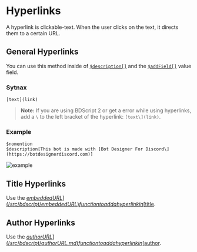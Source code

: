 # Hyperlinks
A hyperlink is clickable-text. When the user clicks on the text, it directs them to a certain URL.

## General Hyperlinks
You can use this method inside of [`$description[]`](/src/bdscript/description.md) and the [`$addField[]`](/src/bdscript/addField.md) value field.

### Sytnax
```
[text](link)
```
> **Note:** If you are using BDScript 2 or get a error while using hyperlinks, add a `\` to the left bracket of the hyperlink: `[text\](link)`.

### Example
```
$nomention
$description[This bot is made with [Bot Designer For Discord\](https://botdesignerdiscord.com)]
```
![example](https://user-images.githubusercontent.com/69215413/127039004-e1a607b5-af0f-4761-9d33-954f7dcad155.png)

## Title Hyperlinks
Use the [$embeddedURL](/src/bdscript/embeddedURL) function to add a hyperlink in [$title](/src/bdscript/title.md).

## Author Hyperlinks
Use the [$authorURL](/src/bdscript/authorURL.md) function to add a hyperlink in [$author](/src/bdscript/author.md).
